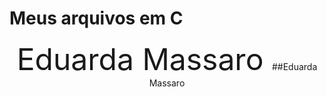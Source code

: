 # Meus arquivos em C

<div align = "center")>
<font size = 20> Eduarda Massaro </font>
##Eduarda Massaro
</div>
